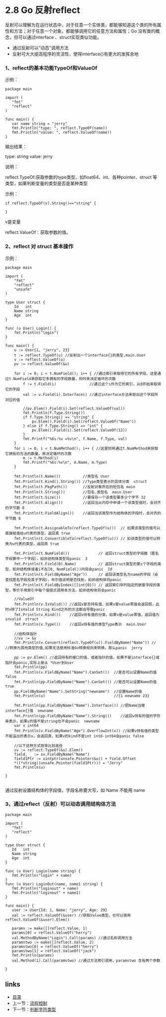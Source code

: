 # 2.8  Go 反射reflect

反射可以理解为在运行状态中，对于任意一个实体类，都能够知道这个类的所有属性和方法；对于任意一个对象，都能够调用它的任意方法和属性；Go 没有类的概念，但可以通过interface 、struct实现类似功能。

- 通过反射可以“动态”调用方法
- 反射可大大提高程序的灵活性，使得interface{}有更大的发挥余地

### 1、reflect的基本功能TypeOf和ValueOf

示例：

```
package main

import (
   "fmt"
   "reflect"
)

func main() {
   var name string = "jerry"
   fmt.Println("type: ", reflect.TypeOf(name))
   fmt.Println("value: ", reflect.ValueOf(name))
}
```

输出结果：

type:  string
value:  jerry

说明：

reflect.TypeOf:获取参数的type类型，如float64、int、各种pointer、struct 等类型，如果判断变量的类型是否是某种类型

示例：

```
if reflect.TypeOf(v).String()=="string" {
   
}
```

v是变量

reflect.ValueOf：获取参数的值。

### 2、reflect 对 struct 基本操作

示例：

```
package main

import (
	"fmt"
	"reflect"
	"unsafe"
)

type User struct {
	Id   int
	Name string
	Age  int
}

func (u User) Login() {
	fmt.Println("login")
}

func main() {
	u := User{1, "jerry", 23}
	t := reflect.TypeOf(u) //反射出一个interface{}的类型,main.User
	v := reflect.ValueOf(u)
	pv := reflect.ValueOf(&u)

	for i := 0; i < t.NumField(); i++ { //通过索引来取得它的所有字段，这里通过t.NumField来获取它多拥有的字段数量，同时来决定循环的次数
		f := t.Field(i)               //通过这个i作为它的索引，从0开始来取得它的字段
		val := v.Field(i).Interface() //通过interface方法来取出这个字段所对应的值

		//pv.Elem().Field(i).Set(reflect.ValueOf(val))
		fmt.Println(f.Type.String())
		if f.Type.String() == "string" {
			pv.Elem().Field(i).Set(reflect.ValueOf("Name"))
		} else if f.Type.String() == "int" {
			pv.Elem().Field(i).Set(reflect.ValueOf(12))
		}
		fmt.Printf("%6s:%v =%v\n", f.Name, f.Type, val)
	}
	for i := 0; i < t.NumMethod(); i++ { //这里同样通过t.NumMethod来获取它拥有的方法的数量，来决定循环的次数
		m := t.Method(i)
		fmt.Printf("%6s:%v\n", m.Name, m.Type)
	}

	fmt.Println(t.Name())          //类型名 User
	fmt.Println(t.Kind().String()) //Type类型表示的具体分类  struct
	fmt.Println(t.PkgPath())       //反射对象所在的短包名 main
	fmt.Println(t.String())        //包名.类型名  main.User
	fmt.Println(t.Size())          //要保存一个该类型要多少个字节 32
	fmt.Println(t.Align())         //返回当从内存中申请一个该类型值时，会对齐的字节数 8
	fmt.Println(t.FieldAlign())    //返回当该类型作为结构体的字段时，会对齐的字节数 8

	fmt.Println(t.AssignableTo(reflect.TypeOf(u)))  // 如果该类型的值可以直接赋值给u代表的类型，返回真 true
	fmt.Println(t.ConvertibleTo(reflect.TypeOf(u))) // 如该类型的值可以转换为u代表的类型，返回真 true

	fmt.Println(t.NumField())             // 返回struct类型的字段数（匿名字段算作一个字段），如非结构体类型将panic  3
	fmt.Println(t.Field(0).Name)          // 返回struct类型的第i个字段的类型，如非结构体或者i不在[0, NumField())内将会panic  Id
	fmt.Println(t.FieldByName("Age"))     // 返回该类型名为name的字段（会查找匿名字段及其子字段），布尔值说明是否找到，如非结构体将panic
	fmt.Println(t.FieldByIndex([]int{0})) // 返回索引序列指定的嵌套字段的类型，等价于用索引中每个值链式调用本方法，如非结构体将会panic

	//ValueOf
	fmt.Println(v.IsValid()) //返回v是否持有值，如果v是value零值会返回假，此时v除了IsValid String Kind之外的方法都会导致panic
	fmt.Println(v.Kind())    //返回v持有值的分类，如果v是value零值，返回值为invalid  struct
	fmt.Println(v.Type())    //返回v持有值的类型Type表示  main.User

	//结构体指针
	//vv := &v
	fmt.Println(v.Convert(reflect.TypeOf(u)).FieldByName("Name")) // //转换为其他类型的值,如果无法使用标准Go转换规则来转换，那么panic  jerry

	pp := pv.Elem() //返回持有的接口的值，或者指针的值，如果不是interface{}或指针会panic,实际上是从 *User到User
	fmt.Println(pp)
	fmt.Println(v.FieldByName("Name").CanSet())  //是否可以设置Name的值  false
	fmt.Println(pp.FieldByName("Name").CanSet()) //是否可以设置Name的值  true
	pp.FieldByName("Name").SetString("newname")  //设置Name的值
	fmt.Println(u)                               //{1 newname 23}

	fmt.Println(pp.FieldByName("Name").Interface()) //把Name当做interface{}值  newname
	fmt.Println(pp.FieldByName("Name").String())    //返回v持有的值的字符串表示，如果v的值不是string也不会panic  newname
	var x int64
	fmt.Println(v.FieldByName("Age").OverflowInt(x)) //如果v持有值的类型不能溢出的表示x，会返回真，如果v的kind不是int int8-int64会panic false

	//以下这种方式效率比较高些
	sv := reflect.TypeOf(&u).Elem()
	field, _ := sv.FieldByName("Name")
	field1Ptr := uintptr(unsafe.Pointer(&u)) + field.Offset
	*((*string)(unsafe.Pointer(field1Ptr))) = "Jerry"
	fmt.Println(u)

}


```

通过反射设置结构体的字段值，字段名称要大写，如 Name 不能用 name

### 3、通过reflect（反射）可以动态调用结构体方法

```
package main

import (
   "fmt"
   "reflect"
)

type User struct {
   Id   int
   Name string
   Age  int
}

func (u User) Login(name string) {
   fmt.Println("login" + name)
}
func (u User) LoginOut(name, name1 string) {
   fmt.Println("loginout" + name)
   fmt.Println("loginout" + name1)
}

func main() {
   user := User{Id: 1, Name: "jerry", Age: 29}
   val := reflect.ValueOf(&user) //获取Value类型，也可以使用reflect.ValueOf(&user).Elem()

   params := make([]reflect.Value, 1)
   params[0] = reflect.ValueOf("herry")
   val.MethodByName("Login").Call(params) //通过名称调用方法
   paramstwo := make([]reflect.Value, 2)
   paramstwo[0] = reflect.ValueOf("herry")
   paramstwo[1] = reflect.ValueOf("jack")
   fmt.Println(params)
   val.Method(1).Call(paramstwo) //通过方法索引调用，paramstwo 含有两个参数

}
```



## links

- [目录](https://github.com/guyan0319/golang_development_notes/blob/master/zh/preface.md)
- 上一节：[流程控制](https://github.com/guyan0319/golang_development_notes/blob/master/zh/2.7.md)
- 下一节：[判断字符类型](https://github.com/guyan0319/golang_development_notes/blob/master/zh/3.1.md)

